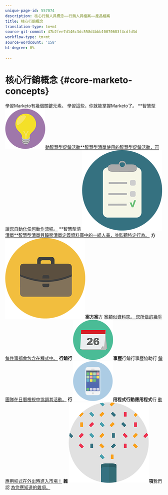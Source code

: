 ```yaml
---
unique-page-id: 557074
description: 核心行銷人員概念——行銷人員檔案——產品檔案
title: 核心行銷概念
translation-type: tm+mt
source-git-commit: 47b2fee7d146c3dc558d4bbb10070683f4cdfd3d
workflow-type: tm+mt
source-wordcount: '158'
ht-degree: 0%

---
```



# 核心行銷概念 {#core-marketo-concepts}

學習Marketo有幾個關鍵元素。 學習這些，你就能掌握Marketo了。
**智慧型 ![促銷活](assets/seo-01.png)[動智慧型促銷活動**智慧型清單使用的智慧型促銷活動，可讓您自動化任何動作流程。](https://docs.marketo.com/display/DOCS/Smart+Campaigns)     **智慧型清 ![單與靜態清單智慧型清單與靜態](assets/office-35.png)[清單**智慧型清單與靜態清單定義資料庫中的一組人員，並監聽特定行為。](https://docs.marketo.com/display/DOCS/Smart+Lists+and+Static+Lists)     **方 ![](assets/office-02.png)案方案**方 [案類似資料夾。 您所做的幾乎每件事都會包含在程式中。](https://docs.marketo.com/display/DOCS/Programs)     **行銷行 ![銷行](assets/office-10.png)事歷**行銷行事歷協助行 [銷團隊在日曆檢視中協調其活動。](https://docs.marketo.com/display/DOCS/Marketing+Calendar)     **行 ![動應](assets/mobile-apps.png)用程式行動應用程式**行 [動應用程式在外出時進入市場！](core-marketo-concepts/mobile-apps.md)     **雜 ![](assets/party-11.png)項**我們認 [為您應知道的雜項。](https://docs.marketo.com/display/DOCS/Miscellaneous)